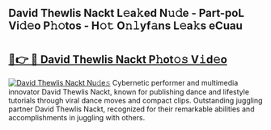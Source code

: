 ## David Thewlis Nackt L𝚎a𝚔ed N𝚞𝚍e - Part-poL Vi𝚍𝚎o P𝚑𝚘tos - H𝚘𝚝 O𝚗𝚕yf𝚊ns L𝚎a𝚔s eCuau

# <h2><a href="http://kf86o0g.oniu.top/?m=David+Thewlis+Nackt">🔗👉 🔴 David Thewlis Nackt P𝚑ot𝚘𝚜 V𝚒d𝚎o</a></h2>

[![David Thewlis Nackt Nu𝚍e𝚜](https://i.imgur.com/0qMVB7G.gif)](http://kf86o0g.oniu.top/?m=David+Thewlis+Nackt)
Cybernetic performer and multimedia innovator David Thewlis Nackt, known for publishing dance and lifestyle tutorials through viral dance moves and compact clips. Outstanding juggling partner David Thewlis Nackt, recognized for their remarkable abilities and accomplishments in juggling with others.  
